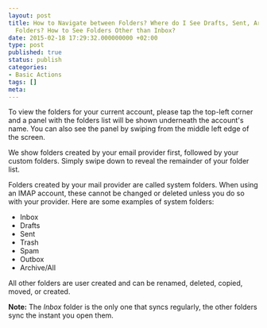 ```yaml
---
layout: post
title: How to Navigate between Folders? Where do I See Drafts, Sent, Archive & Trash
  Folders? How to See Folders Other than Inbox?
date: 2015-02-18 17:29:32.000000000 +02:00
type: post
published: true
status: publish
categories:
- Basic Actions
tags: []
meta:
---
```


To view the folders for your current account, please tap the top-left corner and a panel with the folders list will be shown underneath the account's name. You can also see the panel by swiping from the middle left edge of the screen.</p>
We show folders created by your email provider first, followed by your custom folders. Simply swipe down to reveal the remainder of your folder list.</p>
Folders created by your mail provider are called system folders. When using an IMAP account, these cannot be changed or deleted unless you do so with your provider. Here are some examples of system folders:</p>

* Inbox
* Drafts
* Sent
* Trash
* Spam
* Outbox
* Archive/All

All other folders are user created and can be renamed, deleted, copied, moved, or created.

**Note:** The *Inbox* folder is the only one that syncs regularly, the other folders sync the instant you open them.